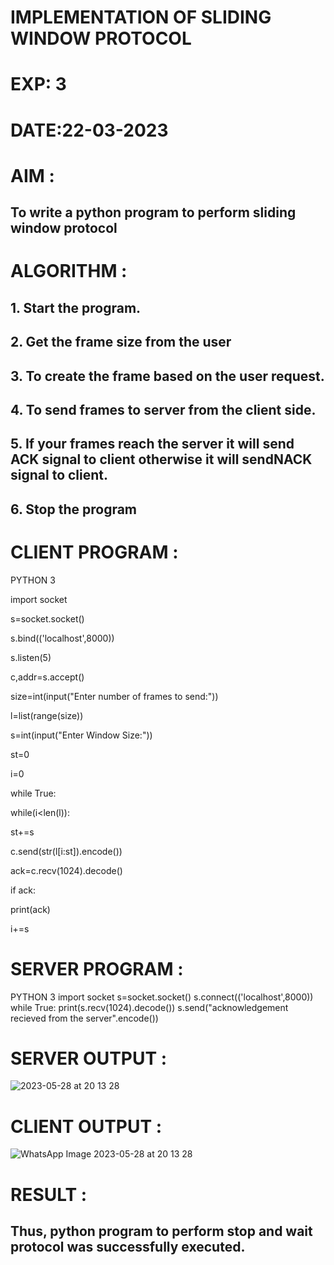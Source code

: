 # IMPLEMENTATION OF SLIDING WINDOW PROTOCOL

# EXP: 3

# DATE:22-03-2023

# AIM :
## To write a python program to perform sliding window protocol


# ALGORITHM :
## 1. Start the program.
## 2. Get the frame size from the user
## 3. To create the frame based on the user request.
## 4. To send frames to server from the client side.
## 5. If your frames reach the server it will send ACK signal to client otherwise it will sendNACK signal to client.

## 6. Stop the program

# CLIENT PROGRAM :
PYTHON 3 

import socket

s=socket.socket()

s.bind(('localhost',8000))

s.listen(5)

c,addr=s.accept()

size=int(input("Enter number of frames to send:"))

l=list(range(size))

s=int(input("Enter Window Size:"))

st=0

i=0

while True:

while(i<len(l)):

st+=s

c.send(str(l[i:st]).encode())

ack=c.recv(1024).decode()

if ack:

print(ack)

i+=s

# SERVER PROGRAM :
PYTHON 3
import socket
s=socket.socket()
s.connect(('localhost',8000))
while True:
	print(s.recv(1024).decode())
	s.send("acknowledgement recieved from the server".encode())



# SERVER OUTPUT :
![ 2023-05-28 at 20 13 28](https://github.com/vijayarajv1704/EX-3/assets/121303741/a15768b3-da0c-4d70-96d6-68fdc4988c5a)

# CLIENT OUTPUT :
![WhatsApp Image 2023-05-28 at 20 13 28](https://github.com/vijayarajv1704/EX-3/assets/121303741/55b1f3f3-b5f7-4040-9049-9781cacc290d)




# RESULT :
## Thus, python program to perform stop and wait protocol was successfully executed.


